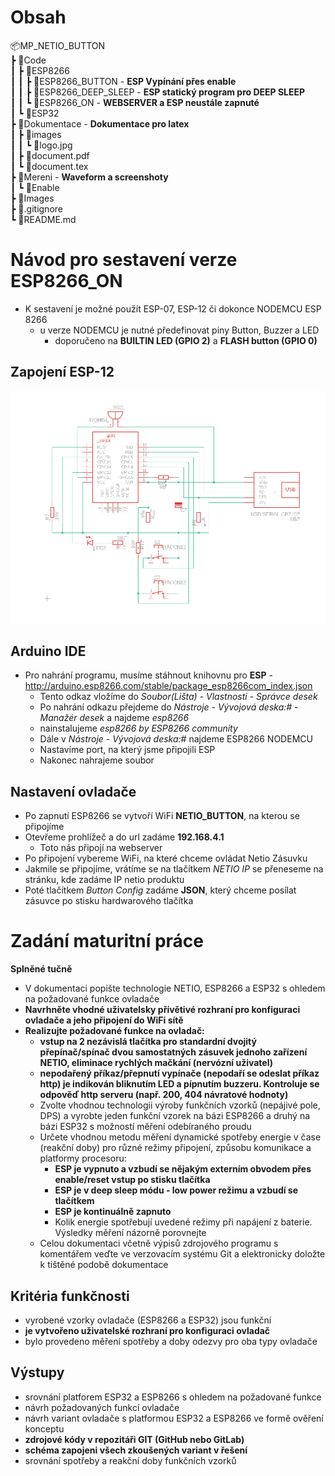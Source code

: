 # Obsah
📦MP_NETIO_BUTTON  
 ┣ 📂Code  
 ┃ ┣ 📂ESP8266  
 ┃ ┃ ┣ 📂ESP8266_BUTTON - **ESP Vypínání přes enable**   
 ┃ ┃ ┣ 📂ESP8266_DEEP_SLEEP - **ESP statický program pro DEEP SLEEP**  
 ┃ ┃ ┗ 📂ESP8266_ON - **WEBSERVER a ESP neustále zapnuté**   
 ┃ ┗ 📂ESP32    
 ┣ 📂Dokumentace - **Dokumentace pro latex**  
 ┃ ┣ 📂images  
 ┃ ┃ ┗ 📜logo.jpg  
 ┃ ┣ 📜document.pdf   
 ┃ ┗ 📜document.tex  
 ┣ 📂Mereni - **Waveform a screenshoty**  
 ┃ ┗ 📂Enable  
 ┣ 📂Images   
 ┣ 📜.gitignore  
 ┗ 📜README.md  
# Návod pro sestavení verze ESP8266_ON
- K sestavení je možné použít ESP-07, ESP-12 či dokonce NODEMCU ESP 8266
	- u verze NODEMCU je nutné předefinovat piny Button, Buzzer a LED
		- doporučeno na **BUILTIN LED (GPIO 2)** a **FLASH button (GPIO 0)**
## Zapojení ESP-12
![ESP SCHÉMA](Code/ESP8266_ON/ESP8266_ON.png)
## Arduino IDE
- Pro nahrání programu, musíme stáhnout knihovnu pro **ESP** - http://arduino.esp8266.com/stable/package_esp8266com_index.json
	- Tento odkaz vložíme do *Soubor(Lišta) - Vlastnosti - Správce desek*
	- Po nahrání odkazu přejdeme do *Nástroje - Vývojová deska:# - Manažér desek* a najdeme *esp8266*
	- nainstalujeme *esp8266 by ESP8266 community*
	- Dále v *Nástroje - Vývojová deska:#* najdeme ESP8266 NODEMCU
	- Nastavíme port, na který jsme připojili ESP
	- Nakonec nahrajeme soubor
## Nastavení ovladače
- Po zapnutí ESP8266 se vytvoří WiFi **NETIO_BUTTON**, na kterou se připojíme
- Otevřeme prohlížeč a do url zadáme **192.168.4.1**
	- Toto nás připojí na webserver
- Po připojení vybereme WiFi, na které chceme ovládat Netio Zásuvku
- Jakmile se připojíme, vrátíme se na tlačítkem *NETIO IP* se přeneseme na stránku, kde zadáme IP netio produktu
- Poté tlačítkem *Button Config* zadáme **JSON**, který chceme posílat zásuvce po stisku hardwarového tlačítka

# Zadání maturitní práce
**Splněné tučně**
- V dokumentaci popište technologie NETIO, ESP8266 a ESP32 s ohledem na požadované funkce ovladače
- **Navrhněte vhodné uživatelsky přívětivé rozhraní pro konfiguraci ovladače a jeho
připojení do WiFi sítě**
- **Realizujte požadované funkce na ovladač:**
	- **vstup na 2 nezávislá tlačítka pro standardní dvojitý přepínač/spínač dvou samostatných zásuvek jednoho zařízení NETIO, eliminace rychlých mačkání (nervózní uživatel)**
	- **nepodařený příkaz/přepnutí vypínače (nepodaří se odeslat příkaz http) je indikován bliknutím LED a pípnutím buzzeru. Kontroluje se odpověď http serveru
(např. 200, 404 návratové hodnoty)**
	- Zvolte vhodnou technologii výroby funkčních vzorků (nepájivé pole, DPS) a vyrobte jeden funkční vzorek na bázi ESP8266 a druhý na bázi ESP32 s možností měření odebíraného proudu
	- Určete vhodnou metodu měření dynamické spotřeby energie v čase (reakční doby) pro různé režimy připojení, způsobu komunikace a platformy procesoru:
		- **ESP je vypnuto a vzbudí se nějakým externím obvodem přes enable/reset vstup po stisku tlačítka**
		- **ESP je v deep sleep módu - low power režimu a vzbudí se tlačítkem**
 		- **ESP je kontinuálně zapnuto**
		- Kolik energie spotřebují uvedené režimy při napájení z baterie. Výsledky měření názorně porovnejte
	- Celou dokumentaci včetně výpisů zdrojového programu s komentářem veďte ve verzovacím systému Git a elektronicky doložte k tištěné podobě dokumentace
## Kritéria funkčnosti
- vyrobené vzorky ovladače (ESP8266 a ESP32) jsou funkční
- **je vytvořeno uživatelské rozhraní pro konfiguraci ovladač**
- bylo provedeno měření spotřeby a doby odezvy pro oba typy ovladače

## Výstupy
- srovnání platforem ESP32 a ESP8266 s ohledem na požadované funkce
- návrh požadovaných funkcí ovladače
- návrh variant ovladače s platformou ESP32 a ESP8266 ve formě ověření konceptu
- **zdrojové kódy v repozitáři GIT (GitHub nebo GitLab)**
- **schéma zapojeni všech zkoušených variant v řešení**
- srovnání spotřeby a reakční doby funkčních vzorků
